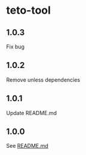 # teto-tool
## 1.0.3
Fix bug
## 1.0.2
Remove unless dependencies
## 1.0.1
Update README.md
## 1.0.0
See [README.md](https://github.com/kagawagao/teto-tool/blob/master/README.md)
